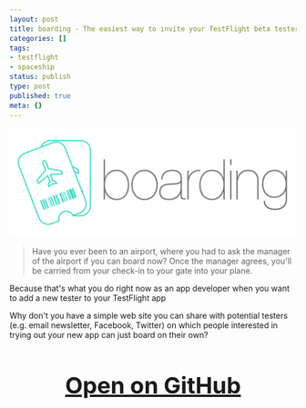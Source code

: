 ```yaml
---
layout: post
title: boarding - The easiest way to invite your TestFlight beta testers
categories: []
tags:
- testflight
- spaceship
status: publish
type: post
published: true
meta: {}
---
```


[![](/squarespace_images/static_545299aae4b0e9514fe30c95_54529a29e4b025a90f45cc50_55ae969be4b08a2430a70104_1437505181370__img.png_)](https://github.com/fastlane/boarding)
  


>Have you ever been to an airport, where you had to ask the manager of the airport if you can board now? Once the manager agrees, you'll be carried from your check-in to your gate into your plane.


Because that's what you do right now as an app developer when you want to add a new tester to your TestFlight app

Why don't you have a simple web site you can share with potential testers (e.g. email newsletter, Facebook, Twitter) on which people interested in trying out your new app can just board on their own?

<h3 style="text-align: center; font-size: 40px;">
  <a href="https://github.com/fastlane/boarding" target="_blank" style="text-decoration: underline;">
    Open on GitHub
  </a>
</h3>
